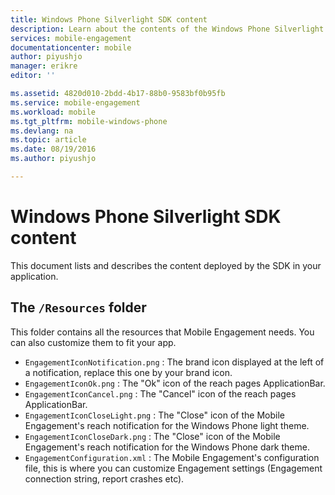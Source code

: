 ```yaml
---
title: Windows Phone Silverlight SDK content
description: Learn about the contents of the Windows Phone Silverlight SDK for Azure Mobile Engagement
services: mobile-engagement
documentationcenter: mobile
author: piyushjo
manager: erikre
editor: ''

ms.assetid: 4820d010-2bdd-4b17-88b0-9583bf0b95fb
ms.service: mobile-engagement
ms.workload: mobile
ms.tgt_pltfrm: mobile-windows-phone
ms.devlang: na
ms.topic: article
ms.date: 08/19/2016
ms.author: piyushjo

---
```

# Windows Phone Silverlight SDK content
This document lists and describes the content deployed by the SDK in your application.

## The `/Resources` folder
This folder contains all the resources that Mobile Engagement needs. You can also customize them to fit your app.

* `EngagementIconNotification.png` : The brand icon displayed at the left of a notification, replace this one by your brand icon.
* `EngagementIconOk.png` : The "Ok" icon of the reach pages ApplicationBar.
* `EngagementIconCancel.png` : The "Cancel" icon of the reach pages ApplicationBar.
* `EngagementIconCloseLight.png` : The "Close" icon of the Mobile Engagement's reach notification for the Windows Phone light theme.
* `EngagementIconCloseDark.png` : The "Close" icon of the Mobile Engagement's reach notification for the Windows Phone dark theme.
* `EngagementConfiguration.xml` : The Mobile Engagement's configuration file, this is where you can customize Engagement settings (Engagement connection string, report crashes etc).

